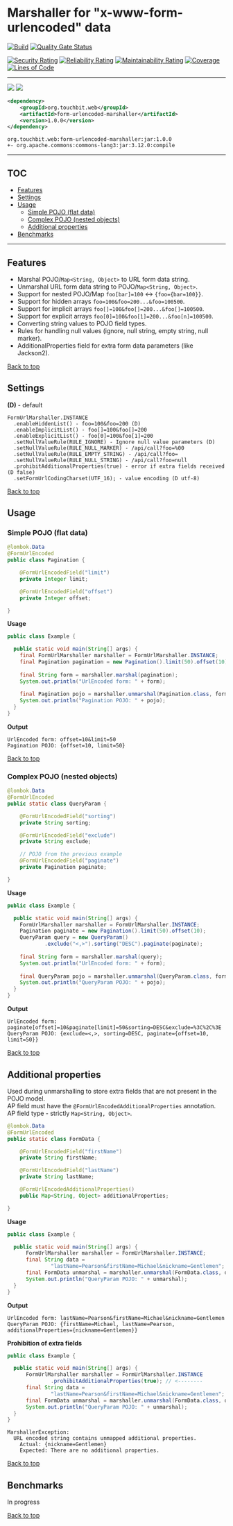 # Marshaller for "x-www-form-urlencoded" data

[![Build](https://github.com/touchbit/form-urlencoded-marshaller/actions/workflows/build-deploy.yml/badge.svg?style=plastic)](https://github.com/touchbit/form-urlencoded-marshaller/actions/workflows/build-deploy.yml) [![Quality Gate Status](https://sonarcloud.io/api/project_badges/measure?project=touchbit_form-urlencoded-marshaller&metric=alert_status&style=plastic)](https://sonarcloud.io/summary/overall?id=touchbit_form-urlencoded-marshaller)

[![Security Rating](https://sonarcloud.io/api/project_badges/measure?project=touchbit_form-urlencoded-marshaller&metric=security_rating&style=plastic)](https://sonarcloud.io/summary/overall?id=touchbit_form-urlencoded-marshaller) [![Reliability Rating](https://sonarcloud.io/api/project_badges/measure?project=touchbit_form-urlencoded-marshaller&metric=reliability_rating&style=plastic)](https://sonarcloud.io/summary/overall?id=touchbit_form-urlencoded-marshaller) [![Maintainability Rating](https://sonarcloud.io/api/project_badges/measure?project=touchbit_form-urlencoded-marshaller&metric=sqale_rating&style=plastic)](https://sonarcloud.io/summary/overall?id=touchbit_form-urlencoded-marshaller) [![Coverage](https://sonarcloud.io/api/project_badges/measure?project=touchbit_form-urlencoded-marshaller&metric=coverage&style=plastic)](https://sonarcloud.io/summary/overall?id=touchbit_form-urlencoded-marshaller) [![Lines of Code](https://sonarcloud.io/api/project_badges/measure?project=touchbit_form-urlencoded-marshaller&metric=ncloc&style=plastic)](https://sonarcloud.io/summary/overall?id=touchbit_form-urlencoded-marshaller)

---

![](https://img.shields.io/badge/Java-8%2B-blue?style=plastic&logo=java) [![](https://maven-badges.herokuapp.com/maven-central/org.touchbit.web/form-urlencoded-marshaller/badge.svg?style=plastic)](https://mvnrepository.com/artifact/org.touchbit.web)

```xml
<dependency>
    <groupId>org.touchbit.web</groupId>
    <artifactId>form-urlencoded-marshaller</artifactId>
    <version>1.0.0</version>
</dependency>
```
```text
org.touchbit.web:form-urlencoded-marshaller:jar:1.0.0
+- org.apache.commons:commons-lang3:jar:3.12.0:compile
```

---

## TOC

- [Features](#features)
- [Settings](#settings)
- [Usage](#usage)
  - [Simple POJO (flat data)](#simple-pojo-flat-data)
  - [Complex POJO (nested objects)](#complex-pojo-nested-objects)
  - [Additional properties](#additional-properties)
- [Benchmarks](#benchmarks)

---

## Features

* Marshal POJO/`Map<String, Object>` to URL form data string.
* Unmarshal URL form data string to POJO/`Map<String, Object>`.
* Support for nested POJO/Map `foo[bar]=100` <-> `{foo={bar=100}}`.
* Support for hidden arrays `foo=100&foo=200...&foo=100500`.
* Support for implicit arrays `foo[]=100&foo[]=200...&foo[]=100500`.
* Support for explicit arrays `foo[0]=100&foo[1]=200...&foo[n]=100500`.
* Converting string values to POJO field types.
* Rules for handling null values (ignore, null string, empty string, null marker).
* AdditionalProperties field for extra form data parameters (like Jackson2).

[Back to top](#toc)

## Settings

**(D)** - default
```text
FormUrlMarshaller.INSTANCE
  .enableHiddenList() - foo=100&foo=200 (D)
  .enableImplicitList() - foo[]=100&foo[]=200
  .enableExplicitList() - foo[0]=100&foo[1]=200
  .setNullValueRule(RULE_IGNORE) - Ignore null value parameters (D)
  .setNullValueRule(RULE_NULL_MARKER) - /api/call?foo=%00
  .setNullValueRule(RULE_EMPTY_STRING) - /api/call?foo=
  .setNullValueRule(RULE_NULL_STRING) - /api/call?foo=null
  .prohibitAdditionalProperties(true) - error if extra fields received (D false)
  .setFormUrlCodingCharset(UTF_16); - value encoding (D utf-8)
```

[Back to top](#toc)

## Usage

### Simple POJO (flat data)

```java
@lombok.Data
@FormUrlEncoded
public class Pagination {

    @FormUrlEncodedField("limit")
    private Integer limit;

    @FormUrlEncodedField("offset")
    private Integer offset;

}
```

**Usage**

```java
public class Example {

  public static void main(String[] args) {
    final FormUrlMarshaller marshaller = FormUrlMarshaller.INSTANCE;
    final Pagination pagination = new Pagination().limit(50).offset(10);
    
    final String form = marshaller.marshal(pagination);
    System.out.println("UrlEncoded form: " + form);
    
    final Pagination pojo = marshaller.unmarshal(Pagination.class, form);
    System.out.println("Pagination POJO: " + pojo);
  }
}
```

**Output**

```text
UrlEncoded form: offset=10&limit=50
Pagination POJO: {offset=10, limit=50}
```

[Back to top](#toc)

### Complex POJO (nested objects)

```java
@lombok.Data
@FormUrlEncoded
public static class QueryParam {

    @FormUrlEncodedField("sorting")
    private String sorting;

    @FormUrlEncodedField("exclude")
    private String exclude;

    // POJO from the previous example
    @FormUrlEncodedField("paginate")
    private Pagination paginate;

}
```

**Usage**

```java
public class Example {

  public static void main(String[] args) {
    FormUrlMarshaller marshaller = FormUrlMarshaller.INSTANCE;
    Pagination paginate = new Pagination().limit(50).offset(10);
    QueryParam query = new QueryParam()
            .exclude("<,>").sorting("DESC").paginate(paginate);
    
    final String form = marshaller.marshal(query);
    System.out.println("UrlEncoded form: " + form);
    
    final QueryParam pojo = marshaller.unmarshal(QueryParam.class, form);
    System.out.println("QueryParam POJO: " + pojo);
  }
}
```

**Output**

```text
UrlEncoded form: paginate[offset]=10&paginate[limit]=50&sorting=DESC&exclude=%3C%2C%3E
QueryParam POJO: {exclude=<,>, sorting=DESC, paginate={offset=10, limit=50}}
```

[Back to top](#toc)

## Additional properties

Used during unmarshalling to store extra fields that are not present in the POJO model.   
AP field must have the `@FormUrlEncodedAdditionalProperties` annotation.   
AP field type - strictly `Map<String, Object>`.   

```java
@lombok.Data
@FormUrlEncoded
public static class FormData {

    @FormUrlEncodedField("firstName")
    private String firstName;

    @FormUrlEncodedField("lastName")
    private String lastName;

    @FormUrlEncodedAdditionalProperties()
    public Map<String, Object> additionalProperties;

}
```

**Usage**

```java
public class Example {

  public static void main(String[] args) {
      FormUrlMarshaller marshaller = FormUrlMarshaller.INSTANCE;
      final String data = 
              "lastName=Pearson&firstName=Michael&nickname=Gentlemen";
      final FormData unmarshal = marshaller.unmarshal(FormData.class, data);
      System.out.println("QueryParam POJO: " + unmarshal);
  }
}
```

**Output**

```text
UrlEncoded form: lastName=Pearson&firstName=Michael&nickname=Gentlemen
QueryParam POJO: {firstName=Michael, lastName=Pearson, additionalProperties={nickname=Gentlemen}}
```

**Prohibition of extra fields**

```java
public class Example {

  public static void main(String[] args) {
      FormUrlMarshaller marshaller = FormUrlMarshaller.INSTANCE
              .prohibitAdditionalProperties(true); // <--------
      final String data = 
              "lastName=Pearson&firstName=Michael&nickname=Gentlemen";
      final FormData unmarshal = marshaller.unmarshal(FormData.class, data);
      System.out.println("QueryParam POJO: " + unmarshal);
  }
}
```

```text
MarshallerException: 
  URL encoded string contains unmapped additional properties.
    Actual: {nickname=Gentlemen}
    Expected: There are no additional properties.
```

[Back to top](#toc)

## Benchmarks

In progress

[Back to top](#toc)
